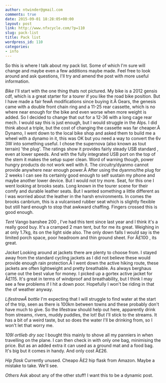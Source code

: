 ```yaml
---
author: ntwinder@gmail.com
comments: true
date: 2015-09-01 18:28:05+00:00
layout: post
link: http://www.nfxcycle.com/?p=110
slug: pack-list
title: Pack list
wordpress_id: 110
categories:
- info
---
```


So this is where I talk about my pack list. Some of which I'm sure will change and maybe even a few additions maybe made. Feel free to look around and ask questions, I'll try and amend the post with more useful information.

_Bike_
I'll start with the one thing thats not pictured. My bike is a 2012 gensis cdf, which is a great starter for a tourer if you like the road bike position. But I have made a fair fewÂ  modifications since buying it.Â 
Gears, the genesis came with a double front chain ring and a 11-25 rear cassette, which is no where near enough for the bike and even worse when more weight is added. So I decided to change that out for a 12-36 with a long cage rear mech. I would say this is just enough, but I would struggle in the Alps. I did think about a triple, but the cost of changing the cassette was far cheaper.Â 
Dynamo, I went down to the local bike shop and asked them to build me a wheel with a dynamo in it, this was OK but you need a way to convert the 6v 3W into something useful. I chose the supernova (also known as tout terrain) 'the plug'. The ratings show it provides fairly steady USB standard , even at lower speeds. And with the fully integrated USB port on the top of the stem it makes the setup super clean. Word of warning though, power hungry products do not work well with it. The circuitry/dyanmo cannot provide anywhere near enough power.Â After using the dyanmo/the plug for 2 weeks I can see its certainly good enough to self sustain my phone and maybe another lower device. But I would not try more. 
Seat, for this one I went looking at brooks seats. Long known in the tourer scene for their comfy and durable leather seats. But I wanted something a little different as I was worried about the leather in the harsh environments. In comes the brooks canbrium, this is a vulcanised rubber seat which is slightly flexible but still hard enough to stop that awkward chaffing. Fingers crossed this is good enough.

_Tent_
Vango banshee 200 , I've had this tent since last year and I think it's a really good buy. It's a cramped 2 man tent, but for me its great. Weighing in at only 1.7kg, its on the light side also. The only down falls I would say is the limited porch space, poor headroom and thin ground sheet. For Â£100 , its great.

_Jacket_
Looking around at jackets there are plenty to choose from. I stayed away from the standard cycling jackets as I did not believe these would provide enough rain protection.Â 
I went down the active hiking route, these jackets are often lightweight and pretty breathable. As always berghaus came out the best value for money. I picked up a gortex active jacket for Â£115. It's great in terms of windproof and breathability, but I think I may see a few problems if I hit a down poor. Hopefully I won't be riding in that the of weather anyway.

_LifestrawÂ bottle_
I'm expecting that I will struggle to find water at the start of the trip, seen as there is 100km between towns and these probably don't have much to give. So the lifestraw should help out here, apparently drink from streams, rivers, muddy puddles, the lot! But I'll stick to the streams. It has a bit of a weird taste, but so does the water I'll be drinking from, so I won't let that worry me.

_109l ortlieb dry sac_
I bought this mainly to shove all my panniers in when travelling on the plane. I can then check in with only one bag, minimising the price. But as an added extra it can used as a ground mat and a food bag. It's big but it comes in handy. And only cost Â£26.

_Hip flask_
Currently unused. Cheapo Â£2 hip flask from Amazon. Maybe a mistake to take. We'll see. 

_Others_
Ask about any of the other stuff! I want this to be a dynamic post.
